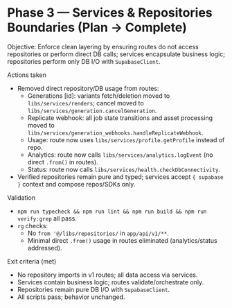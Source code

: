 # Phase 3 — Services & Repositories Boundaries (Plan → Complete)

Objective: Enforce clean layering by ensuring routes do not access repositories or perform direct DB calls; services encapsulate business logic; repositories perform only DB I/O with `SupabaseClient`.

Actions taken
- Removed direct repository/DB usage from routes:
  - Generations [id]: variants fetch/deletion moved to `libs/services/renders`; cancel moved to `libs/services/generation.cancelGeneration`.
  - Replicate webhook: all job state transitions and asset processing moved to `libs/services/generation_webhooks.handleReplicateWebhook`.
  - Usage: route now uses `libs/services/profile.getProfile` instead of repo.
  - Analytics: route now calls `libs/services/analytics.logEvent` (no direct `.from()` in routes).
  - Status: route now calls `libs/services/health.checkDbConnectivity`.
- Verified repositories remain pure and typed; services accept `{ supabase }` context and compose repos/SDKs only.

Validation
- `npm run typecheck && npm run lint && npm run build && npm run verify:grep` all pass.
- `rg` checks:
  - No `from '@/libs/repositories/` in `app/api/v1/**`.
  - Minimal direct `.from()` usage in routes eliminated (analytics/status addressed).

Exit criteria (met)
- No repository imports in v1 routes; all data access via services.
- Services contain business logic; routes validate/orchestrate only.
- Repositories remain pure DB I/O with `SupabaseClient`.
- All scripts pass; behavior unchanged.
